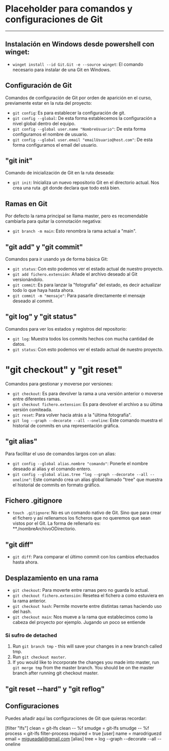 # Placeholder para comandos y configuraciones de Git

---

## Instalación en Windows desde powershell con winget:

- `winget install --id Git.Git -e --source winget`: El comando necesario para instalar de una Git en Windows.

## Configuración de Git

Comandos de configuración de Git por orden de aparición en el curso, previamente estar en la ruta del proyecto:

- `git config`: Es para establecer la configuración de git.
- `git config --global`: De esta forma establecemos la configuración a nivel global dentro del equipo.
- `git config --global user.name "NombreUsuario"`: De esta forma configuramos el nombre de usuario.
- `git config --global user.email "emailUsuario@host.com"`: De esta forma configuramos el email del usuario.

## "git init"

Comando de inicialización de Git en la ruta deseada:

- `git init`: Inicializa un nuevo repositorio Git en el directorio actual. Nos crea una ruta .git donde declara que todo está bien.

## Ramas en Git

Por defecto la rama principal se llama master, pero es recomendable cambiarla para quitar la connotación negativa:

- `git branch -m main`: Esto renombra la rama actual a "main".

## "git add" y "git commit"

Comandos para ir usando ya de forma básica Git:

- `git status`: Con esto podemos ver el estado actual de nuestro proyecto.
- `git add fichero.extensión`: Añade el archivo deseado al Git versionándolo.
- `git commit`: Es para lanzar la "fotografía" del estado, es decir actualizar todo lo que haya hasta ahora.
- `git commit -m "mensaje"`: Para pasarle directamente el mensaje deseado al commit.

## "git log" y "git status"

Comandos para ver los estados y registros del repositorio:

- `git log`: Muestra todos los commits hechos con mucha cantidad de datos.
- `git status`: Con esto podemos ver el estado actual de nuestro proyecto.

# "git checkout" y "git reset"

Comandos para gestionar y moverse por versiones:

- `git checkout`: Es para devolver la rama a una versión anterior o moverse entre diferentes ramas.
- `git checkout fichero.extension`: Es para devolver el archivo a su última versión comiteada.
- `git reset`: Para volver hacia atrás a la "última fotografía".
- `git log --graph --decorate --all --oneline`: Este comando muestra el historial de commits en una representación gráfica.

## "git alias"

Para facilitar el uso de comandos largos con un alias:

- `git config --global alias.nombre "comando"`: Ponerle el nombre deseado al alias y el comando entero.
- `git config --global alias.tree "log --graph --decorate --all --oneline"`: Este comando crea un alias global llamado "tree" que muestra el historial de commits en formato gráfico.

## Fichero .gitignore

- `touch .gitignore`: No es un comando nativo de Git. Sino que para crear el fichero y así rellenamos los ficheros que no queremos que sean vistos por el Git. La forma de rellenarlo es: **./nombreArchivoODirectorio.

## "git diff"

- `git diff`: Para comparar el último commit con los cambios efectuados hasta ahora.

## Desplazamiento en una rama

- `git checkout`: Para moverte entre ramas pero no guarda lo actual.
- `git checkout fichero.extensión`: Resetea el fichero a como estuviera en la rama anterior.
- `git checkout hash`: Permite moverte entre distintas ramas haciendo uso del hash.
- `git checkout main`: Nos mueve a la rama que establecimos como la cabeza del proyecto por ejemplo. Jugando un poco se entiende

### Si sufro de detached

1. Run `git branch tmp` - this will save your changes in a new branch called tmp.
2. Run `git checkout master`.
3. If you would like to incorporate the changes you made into master, run `git merge tmp` from the master branch. You should be on the master branch after running git checkout master.

## "git reset --hard" y "git reflog"

## Configuraciones

Puedes añadir aquí las configuraciones de Git que quieras recordar:

[filter "lfs"]
	clean = git-lfs clean -- %f
	smudge = git-lfs smudge -- %f
	process = git-lfs filter-process
	required = true
[user]
	name = marodriguezd
	email = migueadali@gmail.com
[alias]
	tree = log --graph --decorate --all --oneline
